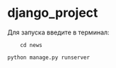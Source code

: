 # django_project

Для запуска введите в терминал:

```
    cd news
```

```
python manage.py runserver
```
